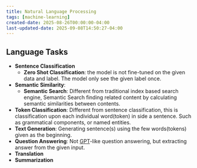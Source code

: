 ```yaml
---
title: Natural Language Processing
tags: [machine-learning]
created-date: 2025-08-26T00:00:00-04:00
last-updated-date: 2025-09-08T14:50:27-04:00
---
```


## Language Tasks

- **Sentence Classification**
	- **Zero Shot Classification**: the model is not fine-tuned on the given data and label. The model only see the given label once.
- **Semantic Similarity**:
	- **Semantic Search**: Different from traditional index based search engine, Semantic Search finding related content by calculating semantic similarities between contents.
- **Token Classification**: Different from sentence classification, this is classification upon each individual word(token) in side a sentence. Such as grammatical components, or named entities.
- **Text Generation**: Generating sentence(s) using the few words(tokens) given as the beginning.
- **Question Answering**: Not [GPT](note/by/developer/gpt.md)-like question answering, but extracting answer from the given input.
- **Translation**
- **Summarization**